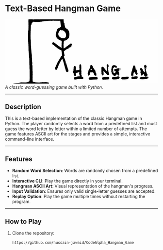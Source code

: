 # Text-Based Hangman Game

![Hangman Banner](assets/banner.jpg)  
*A classic word-guessing game built with Python.*

---

## Description
This is a text-based implementation of the classic Hangman game in Python. The player randomly selects a word from a predefined list and must guess the word letter by letter within a limited number of attempts. The game features ASCII art for the stages and provides a simple, interactive command-line interface.

---

## Features
- **Random Word Selection**: Words are randomly chosen from a predefined list.
- **Interactive CLI**: Play the game directly in your terminal.
- **Hangman ASCII Art**: Visual representation of the hangman's progress.
- **Input Validation**: Ensures only valid single-letter guesses are accepted.
- **Replay Option**: Play the game multiple times without restarting the program.

---

## How to Play
1. Clone the repository:
   ```bash
   https://github.com/hussain-jawaid/CodeAlpha_Hangman_Game

